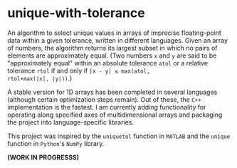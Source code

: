 # unique-with-tolerance

An algorithm to select unique values in arrays of imprecise floating-point data within a given tolerance, written in different languages. Given an array of numbers, the algorithm returns its largest subset in which no pairs of elements are approximately equal. (Two numbers `x` and `y` are said to be "approximately equal" within an absolute tolerance `atol` or a relative tolerance `rtol` if and only if <code>|x - y| &leq; max(atol, rtol&#8729;max(|x|, |y|))</code>.)

A stable version for 1D arrays has been completed in several languages (although certain optimization steps remain). Out of these, the `C++` implementation is the fastest. I am currently adding functionality for operating along specified axes of multidimensional arrays and packaging the project into language-specific libraries.

This project was inspired by the `uniquetol` function in `MATLAB` and the `unique` function in `Python`'s `NumPy` library.

**(WORK IN PROGRESSS)**
